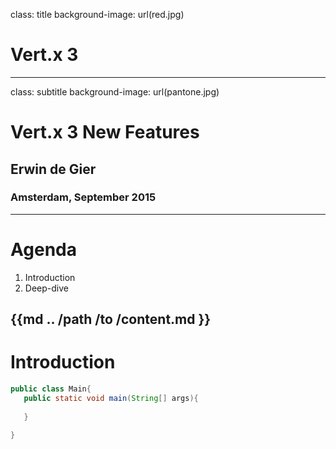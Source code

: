 class: title
background-image: url(red.jpg)

# Vert.x 3

---
class: subtitle
background-image: url(pantone.jpg)

# Vert.x 3 New Features
##  Erwin de Gier
### Amsterdam, September 2015

---

# Agenda

1. Introduction
2. Deep-dive

{{md  .. /path /to /content.md }} 
---

# Introduction
```java
public class Main{
   public static void main(String[] args){
   
   }

}
```